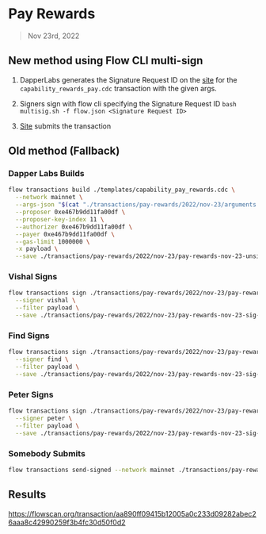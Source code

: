 # Pay Rewards
> Nov 23rd, 2022

## New method using Flow CLI multi-sign

1. DapperLabs generates the Signature Request ID on the [site](https://flow-multisig-git-service-account-onflow.vercel.app/mainnet?type=serviceAccount&name=capability_pay_rewards.cdc&param=%5B%20%20%20%20%20%7B%20%20%20%20%20%20%20%20%20%22type%22:%20%22UFix64%22,%20%20%20%20%20%20%20%20%20%22value%22:%20%221306697.0%22%20%20%20%20%20%7D,%20%20%20%20%20%7B%20%20%20%20%20%20%20%20%20%22type%22:%20%22Dictionary%22,%20%20%20%20%20%20%20%20%20%22value%22:%20%5B%20%20%20%20%20%20%20%20%20%20%20%20%20%7B%20%20%20%20%20%20%20%20%20%20%20%20%20%20%20%20%20%22key%22:%20%7B%20%20%20%20%20%20%20%20%20%20%20%20%20%20%20%20%20%20%20%20%20%22type%22:%20%22String%22,%20%20%20%20%20%20%20%20%20%20%20%20%20%20%20%20%20%20%20%20%20%22value%22:%20%223b57e0ee2ece1f1dbefbd868d3eaac63b32a11df5b1a37d231145ea219055dde%22%20%20%20%20%20%20%20%20%20%20%20%20%20%20%20%20%20%7D,%20%20%20%20%20%20%20%20%20%20%20%20%20%20%20%20%20%22value%22:%20%7B%20%20%20%20%20%20%20%20%20%20%20%20%20%20%20%20%20%20%20%20%20%22type%22:%20%22UFix64%22,%20%20%20%20%20%20%20%20%20%20%20%20%20%20%20%20%20%20%20%20%20%22value%22:%20%220.5%22%20%20%20%20%20%20%20%20%20%20%20%20%20%20%20%20%20%7D%20%20%20%20%20%20%20%20%20%20%20%20%20%7D%20%20%20%20%20%20%20%20%20%5D%20%20%20%20%20%7D%20%5D&acct=0xe467b9dd11fa00df&limit=1000000) for the `capability_rewards_pay.cdc` transaction with the given args.

2. Signers sign with flow cli specifying the Signature Request ID
`bash multisig.sh -f flow.json <Signature Request ID>`

3. [Site](https://flow-multisig-git-service-account-onflow.vercel.app/mainnet) submits the transaction

## Old method (Fallback)

### Dapper Labs Builds

```sh
flow transactions build ./templates/capability_pay_rewards.cdc \
  --network mainnet \
  --args-json "$(cat "./transactions/pay-rewards/2022/nov-23/arguments.json")" \
  --proposer 0xe467b9dd11fa00df \
  --proposer-key-index 11 \
  --authorizer 0xe467b9dd11fa00df \
  --payer 0xe467b9dd11fa00df \
  --gas-limit 1000000 \
  -x payload \
  --save ./transactions/pay-rewards/2022/nov-23/pay-rewards-nov-23-unsigned.rlp
```

### Vishal Signs

```sh
flow transactions sign ./transactions/pay-rewards/2022/nov-23/pay-rewards-nov-23-unsigned.rlp \
  --signer vishal \
  --filter payload \
  --save ./transactions/pay-rewards/2022/nov-23/pay-rewards-nov-23-sig-1.rlp
```

### Find Signs

```sh
flow transactions sign ./transactions/pay-rewards/2022/nov-23/pay-rewards-nov-23-sig-2.rlp \
  --signer find \
  --filter payload \
  --save ./transactions/pay-rewards/2022/nov-23/pay-rewards-nov-23-sig-3.rlp
```

### Peter Signs

```sh
flow transactions sign ./transactions/pay-rewards/2022/nov-23/pay-rewards-nov-23-sig-3.rlp \
  --signer peter \
  --filter payload \
  --save ./transactions/pay-rewards/2022/nov-23/pay-rewards-nov-23-sig-complete.rlp
```

### Somebody Submits

```sh
flow transactions send-signed --network mainnet ./transactions/pay-rewards/2022/nov-23/pay-rewards-nov-23-sig-complete.rlp
```

## Results

https://flowscan.org/transaction/aa890ff09415b12005a0c233d09282abec26aaa8c42990259f3b4fc30d50f0d2
